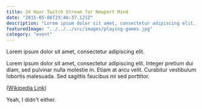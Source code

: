 ```yaml
---
title: 24 Hour Twitch Stream for Newport Mind
date: "2015-05-06T23:46:37.121Z"
description: "Lorem ipsum dolor sit amet, consectetur adipiscing elit. Integer pretium dui diam, sed pulvinar nulla molestie in. Etiam at arcu velit. Curabitur vestibulum lobortis malesuada. Sed sagittis faucibus mi sed porttitor."
featuredImage: "../../../src/images/playing-games.jpg"
category: "event"
---
```


Lorem ipsum dolor sit amet, consectetur adipiscing elit.

Lorem ipsum dolor sit amet, consectetur adipiscing elit. Integer pretium dui diam, sed pulvinar nulla molestie in. Etiam at arcu velit. Curabitur vestibulum lobortis malesuada. Sed sagittis faucibus mi sed porttitor.

([Wikipedia Link](https://en.wikipedia.org/wiki/Salted_duck_egg))

Yeah, I didn't either.
